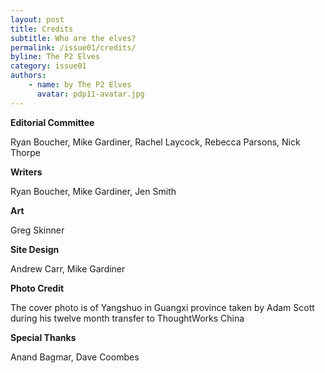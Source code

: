 ```yaml
---
layout: post
title: Credits
subtitle: Who are the elves?
permalink: /issue01/credits/
byline: The P2 Elves
category: issue01
authors:
    - name: by The P2 Elves
      avatar: pdp11-avatar.jpg
---
```

**Editorial Committee**

Ryan Boucher, Mike Gardiner, Rachel Laycock, Rebecca Parsons, Nick Thorpe

**Writers**

Ryan Boucher, Mike Gardiner, Jen Smith

**Art**

Greg Skinner

**Site Design**

Andrew Carr, Mike Gardiner

**Photo Credit**

The cover photo is of Yangshuo in Guangxi province taken by Adam Scott during his twelve month transfer to ThoughtWorks China

**Special Thanks**

Anand Bagmar, Dave Coombes
